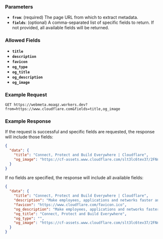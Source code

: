 ### Parameters

- **`from`**: (required) The page URL from which to extract metadata.
- **`fields`**: (optional) A comma-separated list of specific fields to return. If not provided, all available fields will be returned.

### Allowed Fields

- **`title`**
- **`description`**
- **`favicon`**
- **`og_type`**
- **`og_title`**
- **`og_description`**
- **`og_image`**

### Example Request

```
GET https://webmeta.moaqz.workers.dev?from=https://www.cloudflare.com&fields=title,og_image
```

### Example Response

If the request is successful and specific fields are requested, the response will include those fields:

```json
{
  "data": {
    "title": "Connect, Protect and Build Everywhere | Cloudflare",
    "og_image": "https://cf-assets.www.cloudflare.com/slt3lc6tev37/2FNnxFZOBEha1W2MhF44EN/e9438de558c983ccce8129ddc20e1b8b/CF_MetaImage_1200x628.png"
  }
}
```

If no fields are specified, the response will include all available fields:

```json
{
  "data": {
    "title": "Connect, Protect and Build Everywhere | Cloudflare",
    "description": "Make employees, applications and networks faster and more secure everywhere, while reducing complexity and cost.",
    "favicon": "https://www.cloudflare.com/favicon.ico",
    "og_description": "Make employees, applications and networks faster and more secure everywhere, while reducing complexity and cost.",
    "og_title": "Connect, Protect and Build Everywhere",
    "og_type": "",
    "og_image": "https://cf-assets.www.cloudflare.com/slt3lc6tev37/2FNnxFZOBEha1W2MhF44EN/e9438de558c983ccce8129ddc20e1b8b/CF_MetaImage_1200x628.png"
  }
}
```
